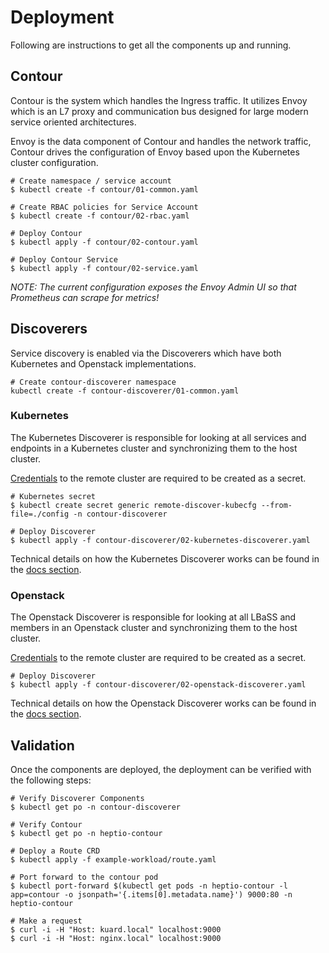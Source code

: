 # Deployment

Following are instructions to get all the components up and running.

## Contour

Contour is the system which handles the Ingress traffic. It utilizes Envoy which is an L7 proxy and communication bus designed for large modern service oriented architectures. 

Envoy is the data component of Contour and handles the network traffic, Contour drives the configuration of Envoy based upon the Kubernetes cluster configuration. 

```
# Create namespace / service account
$ kubectl create -f contour/01-common.yaml

# Create RBAC policies for Service Account
$ kubectl create -f contour/02-rbac.yaml

# Deploy Contour
$ kubectl apply -f contour/02-contour.yaml

# Deploy Contour Service
$ kubectl apply -f contour/02-service.yaml
```

_NOTE: The current configuration exposes the Envoy Admin UI so that Prometheus can scrape for metrics!_

## Discoverers

Service discovery is enabled via the Discoverers which have both Kubernetes and Openstack implementations.

```
# Create contour-discoverer namespace
kubectl create -f contour-discoverer/01-common.yaml
```

### Kubernetes

The Kubernetes Discoverer is responsible for looking at all services and endpoints in a Kubernetes cluster and synchronizing them to the host cluster. 

[Credentials](../docs/discoverer/kubernetes/README.md#credentials) to the remote cluster are required to be created as a secret. 

```
# Kubernetes secret
$ kubectl create secret generic remote-discover-kubecfg --from-file=./config -n contour-discoverer

# Deploy Discoverer
$ kubectl apply -f contour-discoverer/02-kubernetes-discoverer.yaml
```

Technical details on how the Kubernetes Discoverer works can be found in the [docs section](../docs/discoverer/kubernetes/README.md).

### Openstack

The Openstack Discoverer is responsible for looking at all LBaSS and members in an Openstack cluster and synchronizing them to the host cluster. 
 
[Credentials](../docs/discoverer/kubernetes/README.md#credentials) to the remote cluster are required to be created as a secret. 

```
# Deploy Discoverer
$ kubectl apply -f contour-discoverer/02-openstack-discoverer.yaml
```

Technical details on how the Openstack Discoverer works can be found in the [docs section](../docs/discoverer/openstack/README.md).

## Validation

Once the components are deployed, the deployment can be verified with the following steps:

```
# Verify Discoverer Components
$ kubectl get po -n contour-discoverer

# Verify Contour
$ kubectl get po -n heptio-contour

# Deploy a Route CRD
$ kubectl apply -f example-workload/route.yaml

# Port forward to the contour pod
$ kubectl port-forward $(kubectl get pods -n heptio-contour -l app=contour -o jsonpath='{.items[0].metadata.name}') 9000:80 -n heptio-contour

# Make a request
$ curl -i -H "Host: kuard.local" localhost:9000
$ curl -i -H "Host: nginx.local" localhost:9000
```
